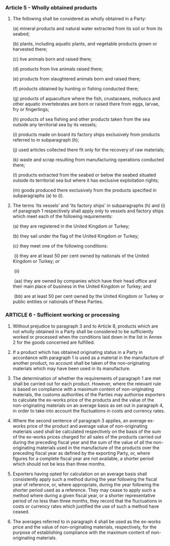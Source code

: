 ### Article 5 - Wholly obtained products

1. The following shall be considered as wholly obtained in a Party:

   (a) mineral products and natural water extracted from its soil or from its seabed;

   (b) plants, including aquatic plants, and vegetable products grown or harvested there;

   (c) live animals born and raised there;

   (d) products from live animals raised there;

   (e) products from slaughtered animals born and raised there;

   (f) products obtained by hunting or fishing conducted there;

   (g) products of aquaculture where the fish, crustaceans, molluscs and other aquatic invertebrates are born or raised there from eggs, larvae, fry or fingerlings;


   (h) products of sea fishing and other products taken from the sea outside any territorial sea by its vessels;

   (i) products made on board its factory ships exclusively from products referred to in subparagraph (h);

   (j) used articles collected there fit only for the recovery of raw materials;

   (k) waste and scrap resulting from manufacturing operations conducted there;

   (l) products extracted from the seabed or below the seabed situated outside its territorial sea but where it has exclusive exploitation rights;

   (m) goods produced there exclusively from the products specified in subparagraphs (a) to (l).

2. The terms ‘its vessels’ and ‘its factory ships’ in subparagraphs (h) and (i) of paragraph 1 respectively shall apply only to vessels and factory ships which meet each of the following requirements:

   (a) they are registered in the United Kingdom or Turkey;

   (b) they sail under the flag of the United Kingdom or Turkey;

   (c) they meet one of the following conditions:

   ​ (i) they are at least 50 per cent owned by nationals of the United Kingdom or Turkey; *or*

   ​ (ii)

   ​  (aa) they are owned by companies which have their head office and their main place of business in the United Kingdom or Turkey; and

   ​  (bb)  are at least 50 per cent owned by the United Kingdom or Turkey or public entities or nationals of these Parties.

### ARTICLE 6 - Sufficient working or processing

1. Without prejudice to paragraph 3 and to Article 8, products which are not wholly obtained in a Party shall be considered to be sufficiently worked or processed when the conditions laid down in the list in Annex 2 for the goods concerned are fulfilled.


2. If a product which has obtained originating status in a Party in accordance with paragraph 1 is used as a material in the manufacture of another product, no account shall be taken of the non-originating materials which may have been used in its manufacture.

3. The determination of whether the requirements of paragraph 1 are met shall be carried out for each product. However, where the relevant rule is based on compliance with a maximum content of non-originating materials, the customs authorities of the Parties may authorise exporters to calculate the ex-works price of the products and the value of the non-originating materials on an average basis as set out in paragraph 4, in order to take into account the fluctuations in costs and currency rates.

4. Where the second sentence of paragraph 3 applies, an average ex-works price of the product and average value of non-originating materials used shall be calculated respectively on the basis of the sum of the ex-works prices charged for all sales of the products carried out during the preceding fiscal year and the sum of the value of all the non-originating materials used in the manufacture of the products over the preceding fiscal year as defined by the exporting Party, or, where figures for a complete fiscal year are not available, a shorter period which should not be less than three months.

5. Exporters having opted for calculation on an average basis shall consistently apply such a method during the year following the fiscal year of reference, or, where appropriate, during the year following the shorter period used as a reference. They may cease to apply such a method where during a given fiscal year, or a shorter representative period of no less than three months, they record that the fluctuations in costs or currency rates which justified the use of such a method have ceased.

6. The averages referred to in paragraph 4 shall be used as the ex-works price and the value of non-originating materials, respectively, for the purpose of establishing compliance with the maximum content of non-originating materials.

